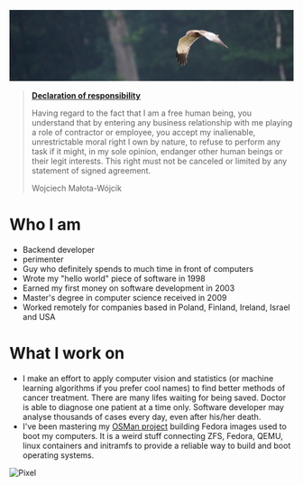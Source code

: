 ![Out of forest](header.jpg)

> [**Declaration of responsibility**](https://go.exw.co/declaration-of-responsibility)
>
> Having regard to the fact that I am a free human being, you understand that by entering any business relationship with me playing a role of contractor or employee, you accept my inalienable, unrestrictable moral right I own by nature, to refuse to perform any task if it might, in my sole opinion, endanger other human beings or their legit interests. This right must not be canceled or limited by any statement of signed agreement.
>
> Wojciech Małota-Wójcik


# Who I am
- Backend developer
- perimenter
- Guy who definitely spends to much time in front of computers
- Wrote my "hello world" piece of software in 1998
- Earned my first money on software development in 2003
- Master's degree in computer science received in 2009
- Worked remotely for companies based in Poland, Finland, Ireland, Israel and USA

# What I work on
- I make an effort to apply computer vision and statistics (or machine learning algorithms if you prefer cool names) to find better methods of cancer treatment. There are many lifes waiting for being saved. Doctor is able to diagnose one patient at a time only. Software developer may analyse thousands of cases every day, even after his/her death.
- I've been mastering my [OSMan project](https://go.exw.co/osman) building Fedora images used to boot my computers. It is a weird stuff connecting ZFS, Fedora, QEMU, linux containers and initramfs to provide a reliable way to build and boot operating systems.

![Pixel](https://go.exw.co/pixel)
